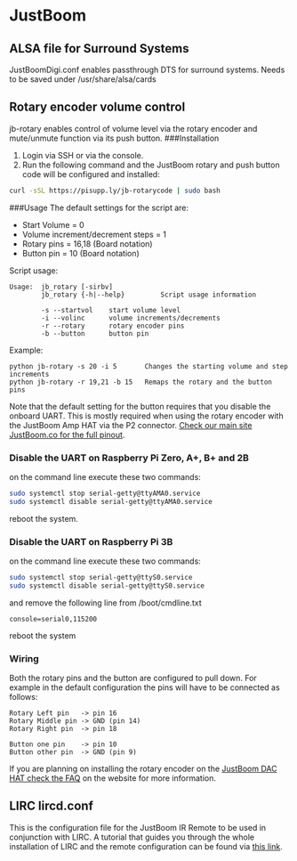 # JustBoom
## ALSA file for Surround Systems
JustBoomDigi.conf enables passthrough DTS for surround systems. Needs to be saved under /usr/share/alsa/cards

## Rotary encoder volume control
jb-rotary enables control of volume level via the rotary encoder and mute/unmute function via its push button.
###Installation
1. Login via SSH or via the console.
2. Run the following command and the JustBoom rotary and push button code will be configured and installed: 
```bash
curl -sSL https://pisupp.ly/jb-rotarycode | sudo bash
```
###Usage
The default settings for the script are:
* Start Volume = 0
* Volume increment/decrement steps = 1
* Rotary pins = 16,18 (Board notation)
* Button pin = 10 (Board notation)

Script usage:
```
Usage:  jb_rotary [-sirbv]
        jb_rotary {-h|--help}         Script usage information

        -s --startvol    start volume level
        -i --volinc      volume increments/decrements
        -r --rotary      rotary encoder pins
        -b --button      button pin
```
Example:

```
python jb-rotary -s 20 -i 5       Changes the starting volume and step increments
python jb-rotary -r 19,21 -b 15   Remaps the rotary and the button pins
```
Note that the default setting for the button requires that you disable the onboard UART. This is mostly required when using the rotary encoder with the JustBoom Amp HAT via the P2 connector. [Check our main site JustBoom.co for the full pinout](https://www.justboom.co/technical-guides/boards-pinout/).

### Disable the UART on Raspberry Pi Zero, A+, B+ and 2B
on the command line execute these two commands:
``` bash
sudo systemctl stop serial-getty@ttyAMA0.service
sudo systemctl disable serial-getty@ttyAMA0.service
```
reboot the system.

### Disable the UART on Raspberry Pi 3B
on the command line execute these two commands:
``` bash
sudo systemctl stop serial-getty@ttyS0.service
sudo systemctl disable serial-getty@ttyS0.service
```
and remove the following line from /boot/cmdline.txt
```
console=serial0,115200
```
reboot the system

### Wiring
Both the rotary pins and the button are configured to pull down. For example in the default configuration the pins will have to be connected as follows:
```
Rotary Left pin   -> pin 16
Rotary Middle pin -> GND (pin 14)
Rotary Right pin  -> pin 18

Button one pin    -> pin 10
Button other pin  -> GND (pin 9)
```
If you are planning on installing the rotary encoder on the [JustBoom DAC HAT check the FAQ](https://www.justboom.co/faqs/#FAQ-6) on the website for more information.

## LIRC lircd.conf
This is the configuration file for the JustBoom IR Remote to be used in conjunction with LIRC.
A tutorial that guides you through the whole installation of LIRC and the remote configuration can be found via [this link](https://www.justboom.co/tutorials/configure-justboom-ir-remote-lirc/).

